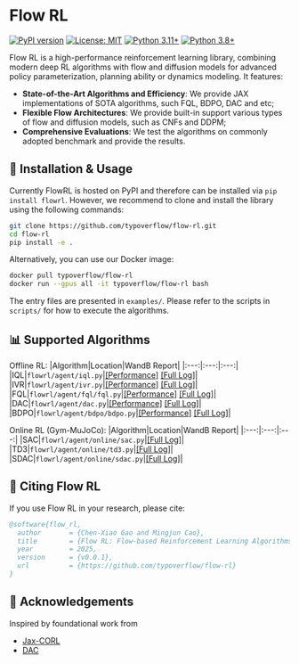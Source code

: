 # Flow RL

[![PyPI version](https://img.shields.io/pypi/v/flowrl.svg)](https://pypi.org/project/flowrl) [![License: MIT](https://img.shields.io/badge/License-MIT-yellow.svg)](LICENSE) [![Python 3.11+](https://img.shields.io/badge/python-3.11%2B-green.svg)](https://www.python.org/) [![Python 3.8+](https://static.pepy.tech/badge/flowrl)](https://pepy.tech/projects/flowrl)

Flow RL is a high-performance reinforcement learning library, combining modern deep RL algorithms with flow and diffusion models for advanced policy parameterization, planning ability or dynamics modeling. It features:
- **State-of-the-Art Algorithms and Efficiency**: We provide JAX implementations of SOTA algorithms, such FQL, BDPO, DAC and etc;
- **Flexible Flow Architectures**: We provide built-in support various types of flow and diffusion models, such as CNFs and DDPM;
- **Comprehensive Evaluations**: We test the algorithms on commonly adopted benchmark and provide the results.

## 🚀 Installation & Usage
Currently FlowRL is hosted on PyPI and therefore can be installed via `pip install flowrl`. However, we recommend to clone and install the library using the following commands:
```bash
git clone https://github.com/typoverflow/flow-rl.git
cd flow-rl
pip install -e .
```

Alternatively, you can use our Docker image:
```bash
docker pull typoverflow/flow-rl
docker run --gpus all -it typoverflow/flow-rl bash
```

The entry files are presented in `examples/`. Please refer to the scripts in `scripts/` for how to execute the algorithms.

## 📊 Supported Algorithms
Offline RL:
|Algorithm|Location|WandB Report|
|:---:|:---:|:---:|
|IQL|`flowrl/agent/iql.py`|[[Performance]](https://wandb.ai/lamda-rl/flow-rl?nw=urvdu9rz7b&panelDisplayName=eval%2Fmean&panelSectionName=eval) [[Full Log]](https://wandb.ai/lamda-rl/flow-rl?nw=urvdu9rz7b)|
|IVR|`flowrl/agent/ivr.py`|[[Performance]](https://wandb.ai/lamda-rl/flow-rl/panel/nz7r4sj4n?nw=oslzekjlr1q) [[Full Log]](https://wandb.ai/lamda-rl/flow-rl?nw=oslzekjlr1q)|
|FQL|`flowrl/agent/fql/fql.py`|[[Performance]](https://wandb.ai/lamda-rl/flow-rl?nw=u9y84ki7rdi&panelDisplayName=eval%2Fmean&panelSectionName=eval) [[Full Log]](https://wandb.ai/lamda-rl/flow-rl?nw=u9y84ki7rdi)|
|DAC|`flowrl/agent/dac.py`|[[Performance]](https://wandb.ai/lamda-rl/flow-rl/panel/nz7r4sj4n?nw=uqr7jg46c5) [[Full Log]](https://wandb.ai/lamda-rl/flow-rl?nw=uqr7jg46c5)|
|BDPO|`flowrl/agent/bdpo/bdpo.py`|[[Performance]](https://wandb.ai/lamda-rl/flow-rl/panel/nz7r4sj4n?nw=2q8v54gusia) [[Full Log]](https://wandb.ai/lamda-rl/flow-rl?nw=2q8v54gusia)|

Online RL (Gym-MuJoCo):
|Algorithm|Location|WandB Report|
|:---:|:---:|:---:|
|SAC|`flowrl/agent/online/sac.py`|[[Full Log]](https://wandb.ai/lamda-rl/flow-rl?nw=xgjfpp0sg5o)|
|TD3|`flowrl/agent/online/td3.py`|[[Full Log]](https://wandb.ai/lamda-rl/flow-rl?nw=xgjfpp0sg5o)|
|SDAC|`flowrl/agent/online/sdac.py`|[[Full Log]](https://wandb.ai/lamda-rl/flow-rl?nw=xgjfpp0sg5o)|

## 📝 Citing Flow RL
If you use Flow RL in your research, please cite:
```bibtex
@software{flow_rl,
  author       = {Chen-Xiao Gao and Mingjun Cao},
  title        = {Flow RL: Flow-based Reinforcement Learning Algorithms},
  year         = 2025,
  version      = {v0.0.1},
  url          = {https://github.com/typoverflow/flow-rl}
}
```

## 💎 Acknowledgements
Inspired by foundational work from
- [Jax-CORL](https://github.com/nissymori/JAX-CORL)
- [DAC](https://github.com/Fang-Lin93/DAC)
